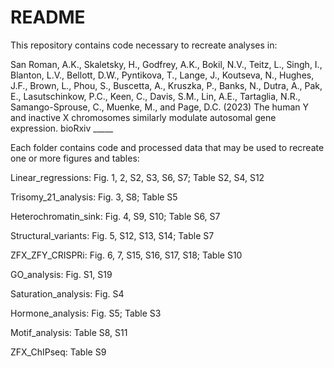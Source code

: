 # README
This repository contains code necessary to recreate analyses in: 

San Roman, A.K., Skaletsky, H., Godfrey, A.K., Bokil, N.V., Teitz, L., Singh, I., Blanton, L.V., Bellott, D.W., Pyntikova, T., Lange, J., Koutseva, N., Hughes, J.F., Brown, L., Phou, S., Buscetta, A., Kruszka, P., Banks, N., Dutra, A., Pak, E., Lasutschinkow, P.C., Keen, C., Davis, S.M., Lin, A.E., Tartaglia, N.R., Samango-Sprouse, C., Muenke, M., and Page, D.C. (2023) The human Y and inactive X chromosomes similarly modulate autosomal gene expression. bioRxiv _____ 

Each folder contains code and processed data that may be used to recreate one or more figures and tables:  

Linear_regressions: Fig. 1, 2, S2, S3, S6, S7; Table S2, S4, S12
  
Trisomy_21_analysis: Fig. 3, S8; Table S5
  
Heterochromatin_sink: Fig. 4, S9, S10; Table S6, S7
  
Structural_variants: Fig. 5, S12, S13, S14; Table S7
  
ZFX_ZFY_CRISPRi: Fig. 6, 7, S15, S16, S17, S18; Table S10
  
GO_analysis: Fig. S1, S19
  
Saturation_analysis: Fig. S4
  
Hormone_analysis: Fig. S5; Table S3
  
Motif_analysis: Table S8, S11
  
ZFX_ChIPseq: Table S9
